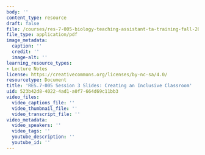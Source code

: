 ```yaml
---
body: ''
content_type: resource
draft: false
file: /courses/res-7-005-biology-teaching-assistant-ta-training-fall-2021/session-3_-creating-an-inclusive-classroom_edited_processed.pdf
file_type: application/pdf
image_metadata:
  caption: ''
  credit: ''
  image-alt: ''
learning_resource_types:
- Lecture Notes
license: https://creativecommons.org/licenses/by-nc-sa/4.0/
resourcetype: Document
title: 'RES.7-005 Session 3 Slides: Creating an Inclusive Classroom'
uid: 523b42d8-4022-4ad1-a0f7-664d69c11bb3
video_files:
  video_captions_file: ''
  video_thumbnail_file: ''
  video_transcript_file: ''
video_metadata:
  video_speakers: ''
  video_tags: ''
  youtube_description: ''
  youtube_id: ''
---
```

